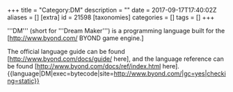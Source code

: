 +++
title = "Category:DM"
description = ""
date = 2017-09-17T17:40:02Z
aliases = []
[extra]
id = 21598
[taxonomies]
categories = []
tags = []
+++

'''DM''' (short for '''Dream Maker''') is a programming language built for the [http://www.byond.com/ BYOND game engine.]

The official language guide can be found [http://www.byond.com/docs/guide/ here], and the language reference can be found [http://www.byond.com/docs/ref/index.html here]. {{language|DM|exec=bytecode|site=http://www.byond.com/|gc=yes|checking=static}}

